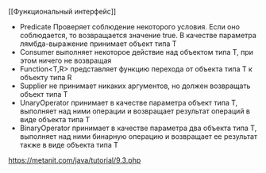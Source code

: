 [[Функциональный интерфейс]]

- Predicate<T> Проверяет соблюдение некоторого условия. Если оно соблюдается, то возвращается значение true. В качестве параметра лямбда-выражение принимает объект типа T
- Consumer<T> выполняет некоторое действие над объектом типа T, при этом ничего не возвращая
- Function<T,R> представляет функцию перехода от объекта типа T к объекту типа R
- Supplier<T> не принимает никаких аргументов, но должен возвращать объект типа T
- UnaryOperator<T> принимает в качестве параметра объект типа T, выполняет над ними операции и возвращает результат операций в виде объекта типа T
- BinaryOperator<T> принимает в качестве параметра два объекта типа T, выполняет над ними бинарную операцию и возвращает ее результат также в виде объекта типа T

https://metanit.com/java/tutorial/9.3.php

